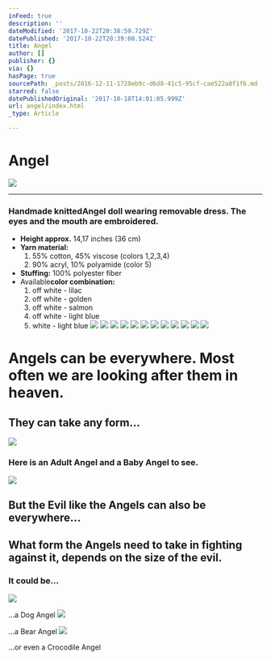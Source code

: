 ```yaml
---
inFeed: true
description: ''
dateModified: '2017-10-22T20:38:59.729Z'
datePublished: '2017-10-22T20:39:00.524Z'
title: Angel
author: []
publisher: {}
via: {}
hasPage: true
sourcePath: _posts/2016-12-11-1720eb9c-d6d8-41c5-95cf-cae522a8f1f6.md
starred: false
datePublishedOriginal: '2017-10-18T14:01:05.999Z'
url: angel/index.html
_type: Article

---
```

# **Angel**
![](https://the-grid-user-content.s3-us-west-2.amazonaws.com/ffb2e421-e579-487e-aeb5-ba068c2b6345.jpg)

---

### Handmade knitted**Angel** doll wearing removable dress. The eyes and the mouth are embroidered.

* **Height approx.** 14,17 inches (36 cm)
* **Yarn material:**
  1. 55% cotton, 45% viscose (colors 1,2,3,4)
  2. 90% acryl, 10% polyamide (color 5)
* **Stuffing:** 100% polyester fiber
* Available**color combination:**
  1. off white - lilac
  2. off white - golden
  3. off white - salmon
  4. off white - light blue
  5. white - light blue
![](https://the-grid-user-content.s3-us-west-2.amazonaws.com/23631206-a608-40be-acd4-05018c0578d3.jpg)
![](https://the-grid-user-content.s3-us-west-2.amazonaws.com/9d4e41a7-227c-4e3e-b27d-e64722d033c3.jpg)
![](https://the-grid-user-content.s3-us-west-2.amazonaws.com/6e450d34-dd08-4a49-a2c0-34d9d8e4268b.jpg)
![](https://the-grid-user-content.s3-us-west-2.amazonaws.com/d28e532e-c7ba-45bf-93c6-12813c2d772f.jpg)
![](https://the-grid-user-content.s3-us-west-2.amazonaws.com/a3ab5f9b-f5bc-422f-9e0b-77c7b4bf20f9.jpg)
![](https://the-grid-user-content.s3-us-west-2.amazonaws.com/35ab7929-2425-4d72-abce-b9a9ca378654.jpg)
![](https://the-grid-user-content.s3-us-west-2.amazonaws.com/41a19d53-9a64-4683-a864-9887e06122c6.jpg)
![](https://the-grid-user-content.s3-us-west-2.amazonaws.com/6e99e628-ea73-4e50-8e9b-8e840d1bf035.jpg)
![](https://the-grid-user-content.s3-us-west-2.amazonaws.com/23e7a181-33d7-46b0-8b9e-77560ced80a8.jpg)
![](https://the-grid-user-content.s3-us-west-2.amazonaws.com/46de5511-154c-408c-8d31-bbf98caf0b00.jpg)
![](https://the-grid-user-content.s3-us-west-2.amazonaws.com/9d0194eb-af9c-45c9-b941-df26f460ab07.jpg)
![](https://the-grid-user-content.s3-us-west-2.amazonaws.com/9424661a-e483-4805-8170-13c6e9313395.jpg)

# **Angels can be everywhere. Most often we are looking after them in heaven.**

## They can take any form...
![](https://the-grid-user-content.s3-us-west-2.amazonaws.com/aa80d3d1-71e7-47f8-be69-d8427d2afee0.jpg)

### Here is an Adult Angel and a Baby Angel to see.
![](https://the-grid-user-content.s3-us-west-2.amazonaws.com/ca55ba32-c1a7-44dd-ba04-cbca8399d35f.jpg)

## But the Evil like the Angels can also be everywhere...

## What form the Angels need to take in fighting against it, depends on the size of the evil.

### It could be...
![](https://the-grid-user-content.s3-us-west-2.amazonaws.com/790fa9de-220c-493d-b63f-fda8acb560d7.jpg)

...a Dog Angel
![](https://the-grid-user-content.s3-us-west-2.amazonaws.com/b10cc4ae-c6ec-4200-87f2-08076836499f.jpg)

...a Bear Angel
![](https://the-grid-user-content.s3-us-west-2.amazonaws.com/cd2aa043-4881-4bbd-9a10-ce591574b18f.jpg)

...or even a Crocodile Angel